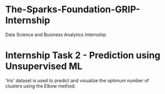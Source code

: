 # The-Sparks-Foundation-GRIP-Internship
Data Science and Business Analytics Internship 
# Internship Task 2 - Prediction using Unsupervised ML
'Iris' dataset is used to predict and visualize the optimum number of clusters using the Elbow method.
